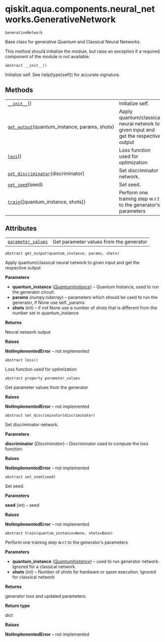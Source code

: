 # qiskit.aqua.components.neural\_networks.GenerativeNetwork

<span id="undefined" />

`GenerativeNetwork`

Base class for generative Quantum and Classical Neural Networks.

This method should initialize the module, but raise an exception if a required component of the module is not available.

<span id="undefined" />

`abstract __init__()`

Initialize self. See help(type(self)) for accurate signature.

## Methods

|                                                                                                                                                                                                |                                                                                     |
| ---------------------------------------------------------------------------------------------------------------------------------------------------------------------------------------------- | ----------------------------------------------------------------------------------- |
| [`__init__`](#qiskit.aqua.components.neural_networks.GenerativeNetwork.__init__ "qiskit.aqua.components.neural_networks.GenerativeNetwork.__init__")()                                         | Initialize self.                                                                    |
| [`get_output`](#qiskit.aqua.components.neural_networks.GenerativeNetwork.get_output "qiskit.aqua.components.neural_networks.GenerativeNetwork.get_output")(quantum\_instance, params, shots)   | Apply quantum/classical neural network to given input and get the respective output |
| [`loss`](#qiskit.aqua.components.neural_networks.GenerativeNetwork.loss "qiskit.aqua.components.neural_networks.GenerativeNetwork.loss")()                                                     | Loss function used for optimization                                                 |
| [`set_discriminator`](#qiskit.aqua.components.neural_networks.GenerativeNetwork.set_discriminator "qiskit.aqua.components.neural_networks.GenerativeNetwork.set_discriminator")(discriminator) | Set discriminator network.                                                          |
| [`set_seed`](#qiskit.aqua.components.neural_networks.GenerativeNetwork.set_seed "qiskit.aqua.components.neural_networks.GenerativeNetwork.set_seed")(seed)                                     | Set seed.                                                                           |
| [`train`](#qiskit.aqua.components.neural_networks.GenerativeNetwork.train "qiskit.aqua.components.neural_networks.GenerativeNetwork.train")(\[quantum\_instance, shots])                       | Perform one training step w\.r.t to the generator’s parameters                      |

## Attributes

|                                                                                                                                                                              |                                         |
| ---------------------------------------------------------------------------------------------------------------------------------------------------------------------------- | --------------------------------------- |
| [`parameter_values`](#qiskit.aqua.components.neural_networks.GenerativeNetwork.parameter_values "qiskit.aqua.components.neural_networks.GenerativeNetwork.parameter_values") | Get parameter values from the generator |

<span id="undefined" />

`abstract get_output(quantum_instance, params, shots)`

Apply quantum/classical neural network to given input and get the respective output

**Parameters**

*   **quantum\_instance** ([*QuantumInstance*](qiskit.aqua.QuantumInstance#qiskit.aqua.QuantumInstance "qiskit.aqua.QuantumInstance")) – Quantum Instance, used to run the generator circuit.
*   **params** (*numpy.ndarray*) – parameters which should be used to run the generator, if None use self.\_params
*   **shots** (*int*) – if not None use a number of shots that is different from the number set in quantum\_instance

**Returns**

Neural network output

**Raises**

**NotImplementedError** – not implemented

<span id="undefined" />

`abstract loss()`

Loss function used for optimization

<span id="undefined" />

`abstract property parameter_values`

Get parameter values from the generator

**Raises**

**NotImplementedError** – not implemented

<span id="undefined" />

`abstract set_discriminator(discriminator)`

Set discriminator network.

**Parameters**

**discriminator** (*Discriminator*) – Discriminator used to compute the loss function.

**Raises**

**NotImplementedError** – not implemented

<span id="undefined" />

`abstract set_seed(seed)`

Set seed.

**Parameters**

**seed** (*int*) – seed

**Raises**

**NotImplementedError** – not implemented

<span id="undefined" />

`abstract train(quantum_instance=None, shots=None)`

Perform one training step w\.r.t to the generator’s parameters

**Parameters**

*   **quantum\_instance** ([*QuantumInstance*](qiskit.aqua.QuantumInstance#qiskit.aqua.QuantumInstance "qiskit.aqua.QuantumInstance")) – used to run generator network. Ignored for a classical network.
*   **shots** (*int*) – Number of shots for hardware or qasm execution. Ignored for classical network

**Returns**

generator loss and updated parameters.

**Return type**

dict

**Raises**

**NotImplementedError** – not implemented

